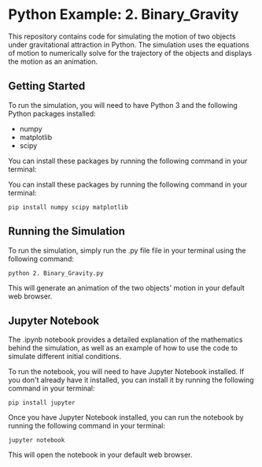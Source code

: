 # Python Example: 2. Binary_Gravity

This repository contains code for simulating the motion of two objects under gravitational attraction in Python. The simulation uses the equations of motion to numerically solve for the trajectory of the objects and displays the motion as an animation.

## Getting Started

To run the simulation, you will need to have Python 3 and the following Python packages installed:

- numpy
- matplotlib
- scipy

You can install these packages by running the following command in your terminal:

You can install these packages by running the following command in your terminal:

```
pip install numpy scipy matplotlib
```

## Running the Simulation

To run the simulation, simply run the .py file file in your terminal using the following command:

```
python 2. Binary_Gravity.py
```


This will generate an animation of the two objects' motion in your default web browser.

## Jupyter Notebook

The .ipynb notebook provides a detailed explanation of the mathematics behind the simulation, as well as an example of how to use the code to simulate different initial conditions.

To run the notebook, you will need to have Jupyter Notebook installed. If you don't already have it installed, you can install it by running the following command in your terminal:

```
pip install jupyter
```


Once you have Jupyter Notebook installed, you can run the notebook by running the following command in your terminal:

```
jupyter notebook
```

This will open the notebook in your default web browser.

